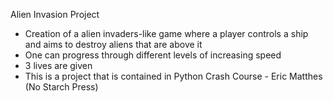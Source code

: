 Alien Invasion Project
- Creation of a alien invaders-like game where a player controls a ship and aims to destroy aliens that are above it
- One can progress through different levels of increasing speed
- 3 lives are given
- This is a project that is contained in Python Crash Course - Eric Matthes (No Starch Press)